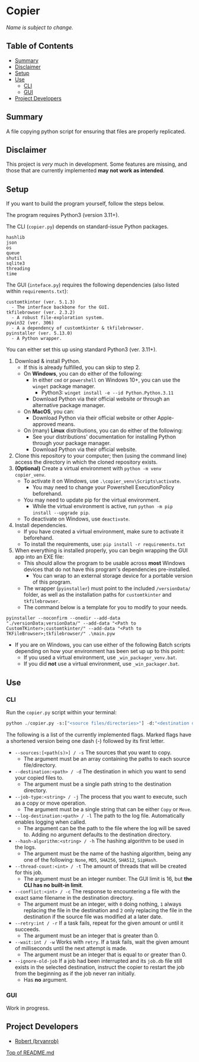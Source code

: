 # Copier
*Name is subject to change.*

## Table of Contents
- [Summary](#summary)
- [Disclaimer](#disclaimer)
- [Setup](#setup)
- [Use](#use)
  - [CLI](#cli)
  - [GUI](#gui)
- [Project Developers](#project-developers)

## Summary
A file copying python script for ensuring that files are properly replicated.

## Disclaimer
This project is *very* much in development.  Some features are missing, and those that are currently implemented **may not work as intended**.

## Setup
If you want to build the program yourself, follow the steps below.

The program requires Python3 (version 3.11+).

The CLI (`copier.py`) depends on standard-issue Python packages.
  ```
  hashlib
  json
  os
  queue
  shutil
  sqlite3
  threading
  time
  ```

The GUI (`inteface.py`) requires the following dependencies (also listed within `requirements.txt`):
  ```
  customtkinter (ver. 5.1.3)
    - The interface backbone for the GUI.
  tkfilebrowser (ver. 2.3.2)
    - A robust file-exploration system.
  pywin32 (ver. 306)
    - A a dependency of customtkinter & tkfilebrowser.
  pyinstaller (ver. 5.13.0)
    - A Python wrapper.
  ```

You can either set this up using standard Python3 (ver. 3.11+).
1. Download & install Python.
   - If this is already fulfilled, you can skip to step 2.
   - On **Windows**, you can do either of the following:
     - In either `cmd` or `powershell` on Windows 10+, you can use the `winget` package manager.
       - Python3: `winget install -e --id Python.Python.3.11`
     - Download Python via their official website *or* through an alternative package manager.
   - On **MacOS**, you can:
     - Download Python via their official website or other Apple-approved means.
   - On (many) **Linux** distributions, you can do either of the following:
     - See your distributions' documentation for installing Python through your package manager.
     - Download Python via their official website.
2. Clone this repository to your computer; then (using the command line) access the directory in which the cloned repository exists.
3. **(Optional)** Create a virtual environment with `python -m venv copier_venv`.
   - To activate it on Windows, use `.\copier_venv\Scripts\activate`.
     - You may need to change your Powershell ExecutionPolicy beforehand.
   - You may need to update pip for the virtual environment.
     - While the virtual environment is active, run `python -m pip install --upgrade pip`.
   - To deactivate on Windows, use `deactivate`.
4. Install dependencies.
   - If you have created a virtual environment, make sure to activate it beforehand.
   - To install the requirements, use: `pip install -r requirements.txt`
5. When everything is installed properly, you can begin wrapping the GUI app into an EXE file:
   - This should allow the program to be usable across **most** Windows devices that do not have this program's dependencies pre-installed.
     - You can wrap to an external storage device for a portable version of this program.
   - The wrapper (`pyinstaller`) must point to the included `/versionData/` folder, as well as the installation paths for `customtkinter` and `tkfilebrowser`.
   - The command below is a template for you to modify to your needs.
  ```
  pyinstaller --noconfirm --onedir --add-data "./versionData;versionData/" --add-data "<Path to CustomTKinter>;customtkinter/" --add-data "<Path to TKFileBrowser>;tkfilebrowser/" .\main.pyw
  ```
   - If you are on Windows, you can use either of the following Batch scripts depending on how your environment has been set up up to this point:
     - If you used a virtual environment, use `_win_packager_venv.bat`.
     - If you did **not** use a virtual environment, use `_win_packager.bat`.

## Use
### CLI
Run the `copier.py` script within your terminal:
```python
python ./copier.py -s:["<source files/directories>"] -d:"<destination directories>" <additional flags>
```
The following is a list of the currently implemented flags.  Marked flags have a shortened version being one dash (-) followed by its first letter.
- `--sources:[<path(s)>] / -s` The sources that you want to copy.
  - The argument must be an array containing the paths to each source file/directory.
- `--destination:<path> / -d` The destination in which you want to send your copied files to.
  - The argument must be a single path string to the destination directory.
- `--job-type:<string> / -j` The process that you want to execute, such as a copy or move operation.
  - The argument must be a single string that can be either `Copy` or `Move`.
- `--log-destination:<path> / -l` The path to the log file.  Automatically enables logging when called.
  - The argument can be the path to the file where the log will be saved to.  Adding no argument defaults to the destination directory.
- `--hash-algorithm:<string> / -h` The hashing algorithm to be used in the logs.
  - The argument must be the name of the hashing algorithm, being any one of the following: `None`, `MD5`, `SHA256`, `SHA512`, `SipHash`.
- `--thread-count:<int> / -t` The amount of threads that will be created for this job.
  - The argument must be an integer number.  The GUI limit is 16, but __the CLI has no built-in limit__.
- `--conflict:<int> / -c` The response to encountering a file with the exact same filename in the destination directory.
  - The argument must be an integer, with `0` doing nothing, `1` always replacing the file in the destination and `2` only replacing the file in the destination if the source file was modified at a later date.
- `--retry:int / -r` If a task fails, repeat for the given amount or until it succeeds.
  - The argument must be an integer that is greater than 0.
- `--wait:int / -w` Works with `retry`.  If a task fails, wait the given amount of milliseconds until the next attempt is made.
  - The argument must be an integer that is equal to or greater than 0.
- `--ignore-old-job` If a job had been interrupted and its `job.db` file still exists in the selected destination, instruct the copier to restart the job from the beginning as if the job never ran initially.
  - Has **no** argument.

### GUI
Work in progress.

## Project Developers
- [Robert (bryanrob)](https://github.com/bryanrob)

[Top of README.md](#copier)